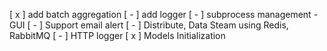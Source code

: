 [ x ] add batch aggregation
[ - ] add logger
[ - ] subprocess management - GUI
[ - ] Support email alert
[ - ] Distribute, Data Steam using Redis, RabbitMQ
[ - ] HTTP logger
[ x ] Models Initialization